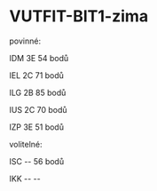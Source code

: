 # VUTFIT-BIT1-zima

povinné:

IDM     3E     54 bodů

IEL     2C     71 bodů

ILG     2B     85 bodů

IUS     2C     70 bodů

IZP     3E     51 bodů

volitelné:

ISC     --     56 bodů

IKK     --     --
